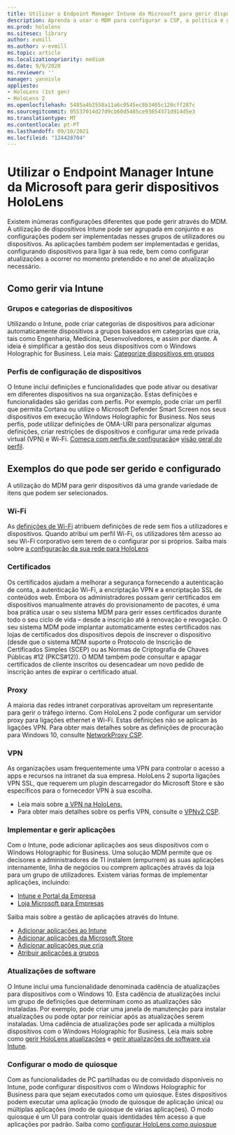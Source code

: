 ```yaml
---
title: Utilizar o Endpoint Manager Intune da Microsoft para gerir dispositivos HoloLens
description: Aprenda a usar o MDM para configurar a CSP, a política e gerir HoloLens dispositivos de realidade mista em escala usando o Intune.
ms.prod: hololens
ms.sitesec: library
author: evmill
ms.author: v-evmill
ms.topic: article
ms.localizationpriority: medium
ms.date: 9/9/2020
ms.reviewer: ''
manager: yannisle
appliesto:
- HoloLens (1st gen)
- HoloLens 2
ms.openlocfilehash: 5485a4b2558a11a6c0545ec8b3405c120cff287c
ms.sourcegitcommit: 05537014d27d9cb60d5485ce93654371d914d5e3
ms.translationtype: MT
ms.contentlocale: pt-PT
ms.lasthandoff: 09/10/2021
ms.locfileid: "124428704"
---
```

# <a name="using-microsofts-endpoint-manager-intune-to-manage-hololens-devices"></a>Utilizar o Endpoint Manager Intune da Microsoft para gerir dispositivos HoloLens

Existem inúmeras configurações diferentes que pode gerir através do MDM. A utilização de dispositivos Intune pode ser agrupada em conjunto e as configurações podem ser implementadas nesses grupos de utilizadores ou dispositivos. As aplicações também podem ser implementadas e geridas, configurando dispositivos para ligar à sua rede, bem como configurar atualizações a ocorrer no momento pretendido e no anel de atualização necessário. 

## <a name="how-to-manage-via-intune"></a>Como gerir via Intune

### <a name="device-categories-and-groups"></a>Grupos e categorias de dispositivos
Utilizando o Intune, pode criar categorias de dispositivos para adicionar automaticamente dispositivos a grupos baseados em categorias que cria, tais como Engenharia, Medicina, Desenvolvedores, e assim por diante. A ideia é simplificar a gestão dos seus dispositivos com o Windows Holographic for Business.
Leia mais: [Categorize dispositivos em grupos](/mem/intune/enrollment/device-group-mapping)

### <a name="device-configuration-profiles"></a>Perfis de configuração de dispositivos
O Intune inclui definições e funcionalidades que pode ativar ou desativar em diferentes dispositivos na sua organização. Estas definições e funcionalidades são geridas com perfis. Por exemplo, pode criar um perfil que permita Cortana ou utilize o Microsoft Defender Smart Screen nos seus dispositivos em execução Windows Holographic for Business.
Nos seus perfis, pode utilizar definições de OMA-URI para personalizar algumas definições, criar restrições de dispositivos e configurar uma rede privada virtual (VPN) e Wi-Fi.
[Começa com perfis de configuração](/mem/intune/configuration/device-profiles)e [visão geral do perfil](/mem/intune/configuration/device-profile-create).

## <a name="examples-of-what-can-be-managed-and-configured"></a>Exemplos do que pode ser gerido e configurado

A utilização do MDM para gerir dispositivos dá uma grande variedade de itens que podem ser selecionados. 

### <a name="wi-fi"></a>Wi-Fi
As [definições de Wi-Fi](/mem/intune/configuration/wi-fi-settings-configure) atribuem definições de rede sem fios a utilizadores e dispositivos. Quando atribui um perfil Wi-Fi, os utilizadores têm acesso ao seu Wi-Fi corporativo sem terem de o configurar por si próprios.
Saiba mais sobre [a configuração da sua rede para HoloLens](hololens-commercial-infrastructure.md)

### <a name="certificates"></a>Certificados
Os certificados ajudam a melhorar a segurança fornecendo a autenticação de conta, a autenticação Wi-Fi, a encriptação VPN e a encriptação SSL de conteúdos web. Embora os administradores possam gerir certificados em dispositivos manualmente através do provisionamento de pacotes, é uma boa prática usar o seu sistema MDM para gerir esses certificados durante todo o seu ciclo de vida – desde a inscrição até à renovação e revogação. O seu sistema MDM pode implantar automaticamente estes certificados nas lojas de certificados dos dispositivos depois de inscrever o dispositivo (desde que o sistema MDM suporte o Protocolo de Inscrição de Certificados Simples (SCEP) ou as Normas de Criptografia de Chaves Públicas #12 (PKCS#12)). O MDM também pode consultar e apagar certificados de cliente inscritos ou desencadear um novo pedido de inscrição antes de expirar o certificado atual. 

### <a name="proxy"></a>Proxy
A maioria das redes intranet corporativas aproveitam um representante para gerir o tráfego interno. Com HoloLens 2 pode configurar um servidor proxy para ligações ethernet e Wi-Fi. Estas definições não se aplicam às ligações VPN. Para obter mais detalhes sobre as definições de procuração para Windows 10, consulte [NetworkProxy CSP](/windows/client-management/mdm/networkproxy-csp).

### <a name="vpn"></a>VPN
As organizações usam frequentemente uma VPN para controlar o acesso a apps e recursos na intranet da sua empresa. HoloLens 2 suporta ligações VPN SSL, que requerem um plugin descarregador do Microsoft Store e são específicos para o fornecedor VPN à sua escolha. 
- Leia mais sobre [a VPN na HoloLens.](hololens-network.md#vpn)
- Para obter mais detalhes sobre os perfis VPN, consulte o [VPNv2 CSP](/windows/client-management/mdm/vpnv2-csp).

### <a name="deploy-and-manage-apps"></a>Implementar e gerir aplicações
Com o Intune, pode adicionar aplicações aos seus dispositivos com o Windows Holographic for Business. Uma solução MDM permite que os decisores e administradores de TI instalem (empurrem) as suas aplicações internamente, linha de negócios ou comprem aplicações através da loja para um grupo de utilizadores. Existem várias formas de implementar aplicações, incluindo:
-   [Intune e Portal da Empresa]( app-deploy-intune.md)
-   [Loja Microsoft para Empresas]( app-deploy-store-business.md)

Saiba mais sobre a gestão de aplicações através do Intune.
-   [Adicionar aplicações ao Intune](/mem/intune/apps/apps-add)
-   [Adicionar aplicações da Microsoft Store](/mem/intune/apps/store-apps-windows)
-   [Adicionar aplicações que cria](/mem/intune/apps/lob-apps-windows)
- [Atribuir aplicações a grupos](/mem/intune/apps/apps-deploy)

### <a name="software-updates"></a>Atualizações de software
O Intune inclui uma funcionalidade denominada cadência de atualizações para dispositivos com o Windows 10. Esta cadência de atualizações inclui um grupo de definições que determinam como as atualizações são instaladas. Por exemplo, pode criar uma janela de manutenção para instalar atualizações ou pode optar por reiniciar após as atualizações serem instaladas. Uma cadência de atualizações pode ser aplicada a múltiplos dispositivos com o Windows Holographic for Business.
Leia mais sobre como [gerir HoloLens atualizações](hololens-updates.md) e [gerir atualizações de software via Intune](/mem/intune/protect/windows-update-for-business-configure).

### <a name="configure-kiosk-mode"></a>Configurar o modo de quiosque
Com as funcionalidades de PC partilhadas ou de convidado disponíveis no Intune, pode configurar dispositivos com o Windows Holographic for Business para que sejam executados como um quiosque. Estes dispositivos podem executar uma aplicação (modo de quiosque de aplicação única) ou múltiplas aplicações (modo de quiosque de várias aplicações). O modo quiosque é um UI para controlar quais identidades têm acesso a que aplicações por padrão.
Saiba como [configurar HoloLens como quiosque]( hololens-kiosk.md)

